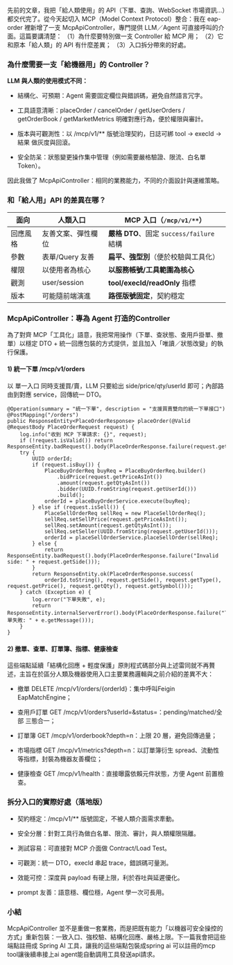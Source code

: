 先前的文章，我把「給人類使用」的 API（下單、查詢、WebSocket 市場資訊…）都交代完了。從今天起切入 MCP（Model Context Protocol）整合：我在 eap-order 裡新增了一支 McpApiController，專門提供 LLM／Agent 可直接呼叫的介面。這篇要講清楚：
（1）為什麼要特別做一支 Controller 給 MCP 用；
（2）它和原本「給人類」的 API 有什麼差異；
（3）入口拆分帶來的好處。

### 為什麼需要一支「給機器用」的 Controller？

**LLM 與人類的使用模式不同：**

- 結構化、可預期：Agent 需要固定欄位與錯誤碼，避免自然語言冗字。

- 工具語意清晰：placeOrder / cancelOrder / getUserOrders / getOrderBook / getMarketMetrics 明確對應行為，便於權限與審計。

- 版本與可觀測性：以 /mcp/v1/** 版號治理契約，日誌可綁 tool → execId → 結果 做灰度與回滾。

- 安全防呆：狀態變更操作集中管理（例如需要嚴格驗證、限流、白名單 Token）。

因此我做了 McpApiController：相同的業務能力，不同的介面設計與運維策略。

### 和「給人用」API 的差異在哪？

| 面向   | 人類入口         | MCP 入口（`/mcp/v1/**`）               |
| ---- | ------------ | ---------------------------------- |
| 回應風格 | 友善文案、彈性欄位    | **嚴格 DTO**、固定 `success/failure` 結構 |
| 參數   | 表單/Query 友善  | **扁平、強型別**（便於校驗與工具化）               |
| 權限   | 以使用者為核心      | **以服務帳號/工具範圍為核心**                  |
| 觀測   | user/session | **tool/execId/readOnly** 指標        |
| 版本   | 可能隨前端演進      | **路徑版號固定**，契約穩定                    |



### McpApiController：專為 Agent 打造的Controller

為了對齊 MCP「工具化」語意，我把常用操作（下單、查狀態、查用戶掛單、撤單）以穩定 DTO + 統一回應包裝的方式提供，並且加入「唯讀／狀態改變」的執行保護。

#### 1) 統一下單 /mcp/v1/orders

以 單一入口 同時支援買/賣，LLM 只要給出 side/price/qty/userId 即可；內部路由到對應 service，回傳統一 DTO。

```
@Operation(summary = "統一下單", description = "支援買賣雙向的統一下單接口")
@PostMapping("/orders")
public ResponseEntity<PlaceOrderResponse> placeOrder(@Valid @RequestBody PlaceOrderRequest request) {
    log.info("收到 MCP 下單請求: {}", request);
    if (!request.isValid()) return ResponseEntity.badRequest().body(PlaceOrderResponse.failure(request.getValidationError()));
    try {
        UUID orderId;
        if (request.isBuy()) {
            PlaceBuyOrderReq buyReq = PlaceBuyOrderReq.builder()
                .bidPrice(request.getPriceAsInt())
                .amount(request.getQtyAsInt())
                .bidder(UUID.fromString(request.getUserId()))
                .build();
            orderId = placeBuyOrderService.execute(buyReq);
        } else if (request.isSell()) {
            PlaceSellOrderReq sellReq = new PlaceSellOrderReq();
            sellReq.setSellPrice(request.getPriceAsInt());
            sellReq.setAmount(request.getQtyAsInt());
            sellReq.setSeller(UUID.fromString(request.getUserId()));
            orderId = placeSellOrderService.placeSellOrder(sellReq);
        } else {
            return ResponseEntity.badRequest().body(PlaceOrderResponse.failure("Invalid side: " + request.getSide()));
        }
        return ResponseEntity.ok(PlaceOrderResponse.success(
            orderId.toString(), request.getSide(), request.getType(), request.getPrice(), request.getQty(), request.getSymbol()));
    } catch (Exception e) {
        log.error("下單失敗", e);
        return ResponseEntity.internalServerError().body(PlaceOrderResponse.failure("下單失敗: " + e.getMessage()));
    }
}
```
#### 2) 撤單、查單、訂單簿、指標、健康檢查

這些端點延續「結構化回應 + 輕度保護」原則程式碼部分與上述雷同就不再贅述，主旨在於區分人類及機器使用入口主要業務邏輯與之前介紹的差異不大：

- 撤單 DELETE /mcp/v1/orders/{orderId}：集中呼叫Feigin EapMatchEngine；

- 查用戶訂單 GET /mcp/v1/orders?userId=&status=：pending/matched/全部 三態合一；

- 訂單簿 GET /mcp/v1/orderbook?depth=n：上限 20 層，避免回傳過量；

- 市場指標 GET /mcp/v1/metrics?depth=n：以訂單簿衍生 spread、流動性 等指標，封裝為機器友善欄位；

- 健康檢查 GET /mcp/v1/health：直接曝露依賴元件狀態，方便 Agent 前置檢查。


### 拆分入口的實際好處（落地版）

- 契約穩定：/mcp/v1/** 版號固定，不被人類介面需求牽動。

- 安全分層：針對工具行為做白名單、限流、審計，與人類權限隔離。

- 測試容易：可直接對 MCP 介面做 Contract/Load Test。

- 可觀測：統一 DTO，execId 串起 trace，錯誤碼可量測。

- 效能可控：深度與 payload 有硬上限，利於吞吐與延遲優化。

- prompt 友善：語意穩、欄位穩，Agent 學一次可長用。

### 小結

McpApiController 並不是重做一套業務，而是把既有能力「以機器可安全操控的方式」重新包裝：一致入口、強校驗、結構化回應、嚴格上限。下一篇我會把這些端點註冊成 Spring AI 工具，讓我的這些端點包裝成spring ai 可以註冊的mcp tool讓後續串接上ai agent能自動調用工具發送api請求。